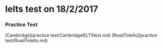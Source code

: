 # Ielts test on 18/2/2017


### Practice Test
[Cambridge](practice test/CambridgeIELTStest.md)
[RoadToIelts](practice test/RoadToIelts.md)
